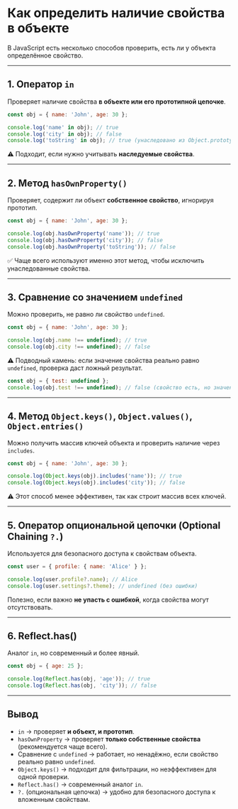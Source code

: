 # Как определить наличие свойства в объекте

В JavaScript есть несколько способов проверить, есть ли у объекта определённое свойство.  

---

## 1. Оператор `in`
Проверяет наличие свойства **в объекте или его прототипной цепочке**.

```js
const obj = { name: 'John', age: 30 };

console.log('name' in obj); // true
console.log('city' in obj); // false
console.log('toString' in obj); // true (унаследовано из Object.prototype)
```

⚠️ Подходит, если нужно учитывать **наследуемые свойства**.  

---

## 2. Метод `hasOwnProperty()`
Проверяет, содержит ли объект **собственное свойство**, игнорируя прототип.

```js
const obj = { name: 'John', age: 30 };

console.log(obj.hasOwnProperty('name')); // true
console.log(obj.hasOwnProperty('city')); // false
console.log(obj.hasOwnProperty('toString')); // false
```

✅ Чаще всего используют именно этот метод, чтобы исключить унаследованные свойства.  

---

## 3. Сравнение со значением `undefined`
Можно проверить, не равно ли свойство `undefined`.

```js
const obj = { name: 'John', age: 30 };

console.log(obj.name !== undefined); // true
console.log(obj.city !== undefined); // false
```

⚠️ Подводный камень: если значение свойства реально равно `undefined`, проверка даст ложный результат.  

```js
const obj = { test: undefined };
console.log(obj.test !== undefined); // false (свойство есть, но значение undefined)
```

---

## 4. Метод `Object.keys()`, `Object.values()`, `Object.entries()`
Можно получить массив ключей объекта и проверить наличие через `includes`.

```js
const obj = { name: 'John', age: 30 };

console.log(Object.keys(obj).includes('name')); // true
console.log(Object.keys(obj).includes('city')); // false
```

⚠️ Этот способ менее эффективен, так как строит массив всех ключей.  

---

## 5. Оператор опциональной цепочки (Optional Chaining `?.`)
Используется для безопасного доступа к свойствам объекта.

```js
const user = { profile: { name: 'Alice' } };

console.log(user.profile?.name); // Alice
console.log(user.settings?.theme); // undefined (без ошибки)
```

Полезно, если важно **не упасть с ошибкой**, когда свойства могут отсутствовать.  

---

## 6. Reflect.has()
Аналог `in`, но современный и более явный.

```js
const obj = { age: 25 };

console.log(Reflect.has(obj, 'age')); // true
console.log(Reflect.has(obj, 'city')); // false
```

---

## Вывод
- `in` → проверяет **и объект, и прототип**.  
- `hasOwnProperty` → проверяет **только собственные свойства** (рекомендуется чаще всего).  
- Сравнение с `undefined` → работает, но ненадёжно, если свойство реально равно `undefined`.  
- `Object.keys()` → подходит для фильтрации, но неэффективен для одной проверки.  
- `Reflect.has()` → современный аналог `in`.  
- `?.` (опциональная цепочка) → удобно для безопасного доступа к вложенным свойствам.  
